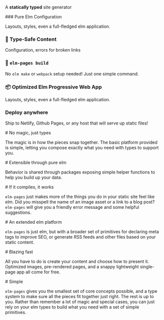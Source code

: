<Banner>A **statically typed** site generator</Banner>

<Boxes>
<Box>
### Pure Elm Configuration

Layouts, styles, even a full-fledged elm application.

### 📄 Type-Safe Content

Configuration, errors for broken links
</Box>
<Box>

### 🚀 `elm-pages build`

No `elm make` or `webpack` setup needed! Just one simple command.

</Box>
<Box>

### 📦 Optimized Elm Progressive Web App

Layouts, styles, even a full-fledged elm application.

### Deploy anywhere

Ship to Netlify, Github Pages, or any host that will serve up static files!
</Box>
</Boxes>

<Values>
<Value>
# No magic, just types

The magic is in how the pieces snap together. The basic platform provided is simple, letting you compose exactly what you need with types to support you.
</Value>

<Value>
# Extensible through pure elm

Behavior is shared through packages exposing simple helper functions to help you build up your data.
</Value>

<Value>
# If it compiles, it works

`elm-pages` just makes more of the things you do in your static site feel like elm. Did you misspell the name of an image asset or a link to a blog post? `elm-pages` will give you a friendly error message and some helpful suggestions.
</Value>

<Value>
# An extended elm platform

`elm-pages` is just elm, but with a broader set of primitives for declaring meta tags to improve SEO, or generate RSS feeds and other files based on your static content.
</Value>

<Value>
# Blazing fast

All you have to do is create your content and choose how to present it. Optimized images, pre-rendered pages, and a snappy lightweight single-page app all come for free.
</Value>

<Value>
# Simple

`elm-pages` gives you the smallest set of core concepts possible, and a type system to make sure all the pieces fit together just right. The rest is up to you. Rather than remember a lot of magic and special cases, you can just rely on your elm types to build what you need with a set of simple primitives.
</Value>
</Values>
